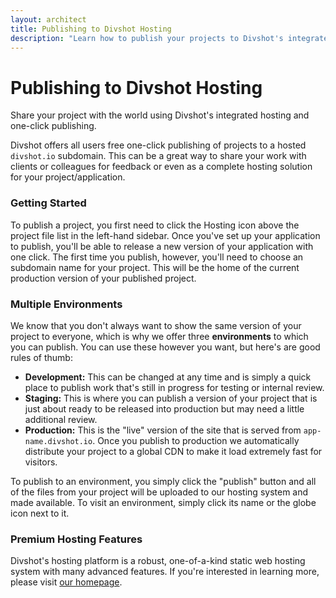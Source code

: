 ```yaml
---
layout: architect
title: Publishing to Divshot Hosting
description: "Learn how to publish your projects to Divshot's integrated static web hosting platform."
---
```


# Publishing to Divshot Hosting

<p class='lead'>Share your project with the world using Divshot's integrated hosting and one-click publishing.</p>

Divshot offers all users free one-click publishing of projects to a hosted <code>divshot.io</code> subdomain.
This can be a great way to share your work with clients or colleagues for feedback or even as a complete hosting
solution for your project/application.

### Getting Started

To publish a project, you first need to click the Hosting icon above the project file list in the left-hand sidebar.
Once you've set up your application to publish, you'll be able to release a new version of your application with one
click. The first time you publish, however, you'll need to choose an subdomain name for your project. This will be
the home of the current production version of your published project.

### Multiple Environments

We know that you don't always want to show the same version of your project to everyone, which is why we offer three
**environments** to which you can publish. You can use these however you want, but here's are good rules of thumb:

* **Development:** This can be changed at any time and is simply a quick place to publish work that's still in progress
  for testing or internal review.
* **Staging:** This is where you can publish a version of your project that is just about ready to be released into
  production but may need a little additional review.
* **Production:** This is the "live" version of the site that is served from <code>app-name.divshot.io</code>. Once you
  publish to production we automatically distribute your project to a global CDN to make it load extremely fast for
  visitors.
  
To publish to an environment, you simply click the "publish" button and all of the files from your project will be
uploaded to our hosting system and made available. To visit an environment, simply click its name or the globe icon
next to it.

### Premium Hosting Features

Divshot's hosting platform is a robust, one-of-a-kind static web hosting system with many advanced features. If you're
interested in learning more, please visit <a href="https://divshot.com">our homepage</a>.